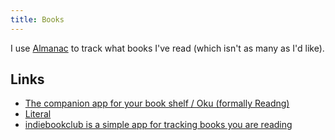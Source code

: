 ```yaml
---
title: Books
---
```


I use [Almanac](https://almanac.rknight.me/?category=book) to track what books I've read (which isn't as many as I'd like).

## Links

- [The companion app for your book shelf / Oku (formally Readng)](https://oku.club/?notice=oku)
- [Literal](https://literal.club/)
- [indiebookclub is a simple app for tracking books you are reading](https://indiebookclub.biz/)

